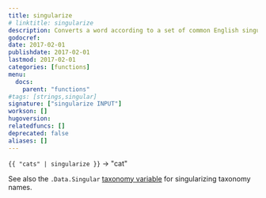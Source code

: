 ```yaml
---
title: singularize
# linktitle: singularize
description: Converts a word according to a set of common English singularization rules.
godocref:
date: 2017-02-01
publishdate: 2017-02-01
lastmod: 2017-02-01
categories: [functions]
menu:
  docs:
    parent: "functions"
#tags: [strings,singular]
signature: ["singularize INPUT"]
workson: []
hugoversion:
relatedfuncs: []
deprecated: false
aliases: []
---
```


`{{ "cats" | singularize }}` → "cat"

See also the `.Data.Singular` [taxonomy variable](/variables/taxonomy/) for singularizing taxonomy names.

